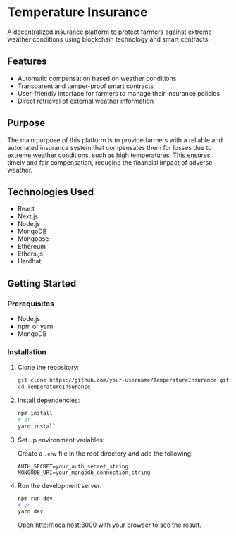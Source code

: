 # Temperature Insurance

A decentralized insurance platform to protect farmers against extreme weather conditions using blockchain technology and smart contracts.

## Features

- Automatic compensation based on weather conditions
- Transparent and tamper-proof smart contracts
- User-friendly interface for farmers to manage their insurance policies
- Direct retrieval of external weather information

## Purpose

The main purpose of this platform is to provide farmers with a reliable and automated insurance system that compensates them for losses due to extreme weather conditions, such as high temperatures. This ensures timely and fair compensation, reducing the financial impact of adverse weather.

## Technologies Used

- React
- Next.js
- Node.js
- MongoDB
- Mongoose
- Ethereum
- Ethers.js
- Hardhat

## Getting Started

### Prerequisites

- Node.js
- npm or yarn
- MongoDB

### Installation

1. Clone the repository:

   ```sh
   git clone https://github.com/your-username/TemperatureInsurance.git
   cd TemperatureInsurance
   ```

2. Install dependencies:

   ```sh
   npm install
   # or
   yarn install
   ```

3. Set up environment variables:

   Create a `.env` file in the root directory and add the following:

   ```env
   AUTH_SECRET=your_auth_secret_string
   MONGODB_URI=your_mongodb_connection_string
   ```

4. Run the development server:

   ```sh
   npm run dev
   # or
   yarn dev
   ```

   Open [http://localhost:3000](http://localhost:3000) with your browser to see the result.
